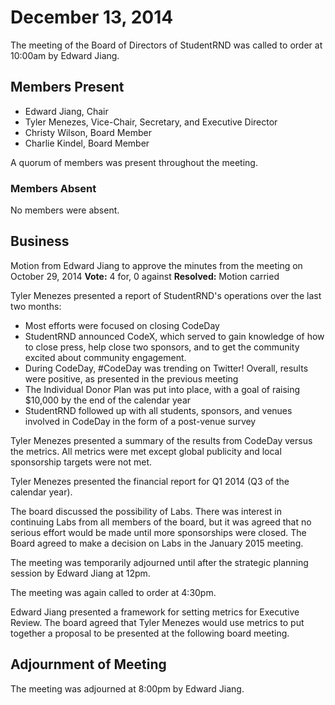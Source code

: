 # December 13, 2014

The meeting of the Board of Directors of StudentRND was called to order at 10:00am by Edward Jiang.

## Members Present

- Edward Jiang, Chair
- Tyler Menezes, Vice-Chair, Secretary, and Executive Director
- Christy Wilson, Board Member
- Charlie Kindel, Board Member

A quorum of members was present throughout the meeting.

### Members Absent

No members were absent.

## Business

Motion from Edward Jiang to approve the minutes from the meeting on October 29, 2014
**Vote:** 4 for, 0 against
**Resolved:** Motion carried

Tyler Menezes presented a report of StudentRND's operations over the last two months:
  - Most efforts were focused on closing CodeDay
  - StudentRND announced CodeX, which served to gain knowledge of how to close press, help close two sponsors, and to get the community excited about community engagement.
  - During CodeDay, #CodeDay was trending on Twitter! Overall, results were positive, as presented in the previous meeting
  - The Individual Donor Plan was put into place, with a goal of raising $10,000 by the end of the calendar year
  - StudentRND followed up with all students, sponsors, and venues involved in CodeDay in the form of a post-venue survey

Tyler Menezes presented a summary of the results from CodeDay versus the metrics. All metrics were met except global publicity and local sponsorship targets were not met.

Tyler Menezes presented the financial report for Q1 2014 (Q3 of the calendar year).

The board discussed the possibility of Labs. There was interest in continuing Labs from all members of the board, but it was agreed that no serious effort would be made
until more sponsorships were closed. The Board agreed to make a decision on Labs in the January 2015 meeting.

The meeting was temporarily adjourned until after the strategic planning session by Edward Jiang at 12pm.

The meeting was again called to order at 4:30pm.

Edward Jiang presented a framework for setting metrics for Executive Review. The board agreed that Tyler Menezes would use metrics to put together a proposal to be presented at the following board meeting.

## Adjournment of Meeting

The meeting was adjourned at 8:00pm by Edward Jiang.